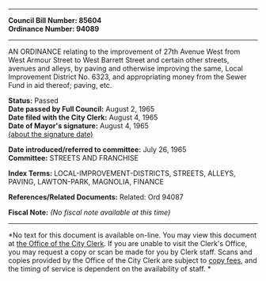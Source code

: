 * * * * *  
  
**Council Bill Number: [](#h0)[](#h2)85604**   
**Ordinance Number: 94089**  
  
* * * * *  
  
AN ORDINANCE relating to the improvement of 27th Avenue West from West Armour Street to West Barrett Street and certain other streets, avenues and alleys, by paving and otherwise improving the same, Local Improvement District No. 6323, and appropriating money from the Sewer Fund in aid thereof; paving, etc.  
  
**Status:** Passed   
**Date passed by Full Council:** August 2, 1965   
**Date filed with the City Clerk:** August 4, 1965   
**Date of Mayor's signature:** August 4, 1965   
[(about the signature date)](/~public/approvaldate.htm)   
  
  
**Date introduced/referred to committee:** July 26, 1965   
**Committee:** STREETS AND FRANCHISE   
  
**Index Terms:** LOCAL-IMPROVEMENT-DISTRICTS, STREETS, ALLEYS, PAVING, LAWTON-PARK, MAGNOLIA, FINANCE  
  
**References/Related Documents:** Related: Ord 94087  
  
**Fiscal Note:** *(No fiscal note available at this time)*  
  
* * * * *  
  
*No text for this document is available on-line. You may view this document at [the Office of the City Clerk](http://www.seattle.gov/leg/clerk/contactUs.htm). If you are unable to visit the Clerk's Office, you may request a copy or scan be made for you by Clerk staff. Scans and copies provided by the Office of the City Clerk are subject to [copy fees](http://clerk.seattle.gov/~public/clerkfees.htm), and the timing of service is dependent on the availability of staff. *  
  
  
